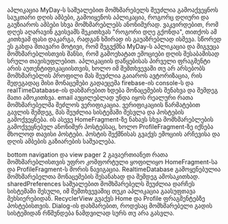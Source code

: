 აპლიკაცია MyDay-ს საშუალებით მომხმარებელს შეუძლია გამოაქვეყნოს საუკთარი დღის ამბები, გამოიყენოს აპლიკაცია, როგორც დღიური და გაუზიაროს ამბები სხვა მომხმარებლებს ანონიმურად. ვაკვირდებით, რომ დღეს აღარავინ გვისვამს შეკითხვას "როგორი დღე გქონდა", თითქოს ამ კითხვამ ფასი დაკარგა, რადგან ხშირად ის გაუაზრებლად ისმევა. სწორედ ეს გახდა მთავარი მოტივი, რომ შეგვქმნა MyDay-ს აპლიკაცია და მიგვეცა მომხმარებლისთვის შანსი, რომ გამოეხატათ ემოციები დღის შესაბამისად სრული თავისუფლებით. აპლიკაციის დაწყებისას პირველი ფრაგმენტი არის აუთენტიფიკაციისთვის, ხოლო იმ შემთხვევაში თუ არ არსებობს მომხმარებლის პროფილი მას შეუძლია გაიაროს ავტორიზაცია, რის შედეგადაც მისი მონაცემები გადაეცემა firebase-ის console-ს და realTimeDatabase-ის დახმარებით ხდება მონაცემების შენახვა და შემდეგ მათი ამოკითხვა. email აუცილებლად უნდა იყოს რეალური რათა მომხმარებელმა შეძლოს ვერიფიკაცია. ვერიფიკაციის წარმატებით გავლის შემდეგ, მას შეუძლია სისტემაში შესვლა და პოსტების გამოქვეყნება. ის ასევე HomeFragment-ზე ნახავს სხვა მომხმარებლების გამოქვეყნებულ ანონიმურ პოსტებსაც, ხოლო ProfileFragment-ზე იქნება მხოლოდ თავისი პოსტები. პოსტის შექმნისას გვაქვს ემოციის არჩევისა და დღის ამბების გაზიარების საშუალება.

bottom navigation და view pager 2 გავაერთიანეთ რათა მომხმარებლისთვის უფრო კომფორტული ყოფილიყო HomeFragment-სა და ProfileFragment-ს შორის ნავიგაცია. 
RealtimeDatabase გამოყენებულია მომხმარებელთა მონაცემების შესანახად და შემდეგ ამოსაკითხად.
sharedPreferences საშუალებით მომხმარებელს შეუძლია დარჩეს სისტემაში შესული, იმ შემთხვევაშიც თუკი აპლიკაცია გაასუფთავა მეხსიერებიდან.
RecyclerView გვაქვს Home და Profile ფრაგმენტებზე პოსტებისთვის.
Dialog-ის დახმარებით, როდესაც მომხმარებელი გადის სისტემიდან რწმუნდება ნამდვილად სურს თუ არა გასვლა.
